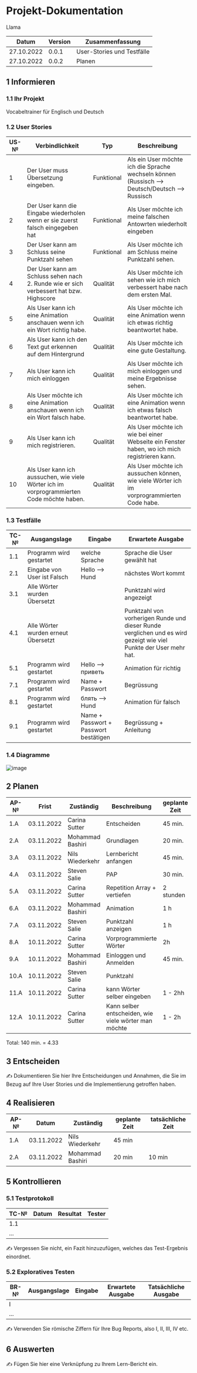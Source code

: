 # Projekt-Dokumentation

Llama

| Datum | Version | Zusammenfassung                                              |
| ----- | ------- | ------------------------------------------------------------ |
| 27.10.2022 | 0.0.1 | User-Stories und Testfälle |
| 27.10.2022 | 0.0.2 | Planen                       |


## 1 Informieren

### 1.1 Ihr Projekt

Vocabeltrainer für Englisch und Deutsch

### 1.2 User Stories

| US-№ | Verbindlichkeit | Typ  | Beschreibung                       |
| ---- | --------------- | ---- | ---------------------------------- |
| 1    | Der User muss Übersetzung eingeben.| Funktional | Als ein User möchte ich die Sprache wechseln können (Russisch --> Deutsch/Deutsch --> Russisch | 
| 2    | Der User kann die Eingabe wiederholen wenn er sie zuerst falsch eingegeben hat | Funktional | Als User möchte ich meine falschen Antowrten wiederholt eingeben|
| 3    | Der User kann am Schluss seine Punktzahl sehen | Funktional | Als User möchte ich am Schluss meine Punktzahl sehen.| 
| 4    | Der User kann am Schluss sehen nach 2. Runde wie er sich verbessert hat bzw. Highscore | Qualität| Als User möchte ich sehen wie ich mich verbessert habe nach dem ersten Mal. |
| 5    | Als User kann ich eine Animation anschauen wenn ich ein Wort richtig habe. | Qualität | Als User möchte ich eine Animation wenn ich etwas richtig beantwortet habe.
| 6    | Als User kann ich den Text gut erkennen auf dem Hintergrund | Qualität | Als User möchte ich eine gute Gestaltung. |
| 7    | Als User kann ich mich einloggen | Qualität | Als User möchte ich mich einloggen und meine Ergebnisse sehen. |
| 8    | Als User möchte ich eine Animation anschauen wenn ich ein Wort falsch habe.| Qualität | Als User möchte ich eine Animation wenn ich etwas falsch beantwortet habe. |
| 9    | Als User kann ich mich registrieren. | Qualität | Als User möchte ich wie bei einer Webseite ein Fenster haben, wo ich mich registrieren kann.|
| 10   | Als User kann ich aussuchen, wie viele Wörter ich im vorprogrammierten Code möchte haben. | Qualität | Als User möchte ich aussuchen können, wie viele Wörter ich im vorprogrammierten Code habe. |



### 1.3 Testfälle

| TC-№ | Ausgangslage | Eingabe | Erwartete Ausgabe |
| ---- | ------------ | ------- | ----------------- |
| 1.1  | Programm wird gestartet | welche Sprache | Sprache die User gewählt hat |
| 2.1  | Eingabe von User ist Falsch | Hello --> Hund | nächstes Wort kommt |
| 3.1  | Alle Wörter wurden Übersetzt | | Punktzahl wird angezeigt |
| 4.1  | Alle Wörter wurden erneut Übersetzt | | Punktzahl von vorherigen Runde und dieser Runde verglichen und es wird gezeigt wie viel Punkte der User mehr hat. |
| 5.1  | Programm wird gestartet | Hello --> приветь | Animation für richtig | 
| 7.1  | Programm wird gestartet | Name + Passwort | Begrüssung |
| 8.1  | Programm wird gestartet | блять --> Hund | Animation für falsch |
| 9.1  | Programm wird gestartet | Name + Passwort + Passwort bestätigen | Begrüssung + Anleitung |

### 1.4 Diagramme
![image](https://user-images.githubusercontent.com/111045708/201024596-5334e53b-832a-4504-b016-d30ff552600f.png)



## 2 Planen

| AP-№ | Frist | Zuständig | Beschreibung | geplante Zeit |
| ---- | ----- | --------- | ------------ | ------------- |
| 1.A  |03.11.2022| Carina Sutter | Entscheiden | 45 min. |
| 2.A  |03.11.2022| Mohammad Bashiri | Grundlagen | 20 min. |
| 3.A  |03.11.2022| Nils Wiederkehr | Lernbericht anfangen | 45 min. |
| 4.A  |03.11.2022| Steven Salie | PAP | 30 min.  |
| 5.A  |03.11.2022| Carina Sutter | Repetition Array + vertiefen| 2 stunden|
| 6.A  |03.11.2022| Mohammad Bashiri | Animation | 1 h|
| 7.A  |03.11.2022| Steven Salie | Punktzahl anzeigen | 1 h|
| 8.A  |10.11.2022| Carina Sutter | Vorprogrammierte Wörter| 2h |
| 9.A  |10.11.2022| Mohammad Bashiri | Einloggen und Anmelden | 45 min. |
| 10.A |10.11.2022| Steven Salie | Punktzahl |
| 11.A |10.11.2022| Carina Sutter | kann Wörter selber eingeben| 1 - 2hh|
| 12.A |10.11.2022| Carina Sutter | Kann selber entscheiden, wie viele wörter man möchte| 1 - 2h|

Total: 140 min. = 4.33

## 3 Entscheiden

✍️ Dokumentieren Sie hier Ihre Entscheidungen und Annahmen, die Sie im Bezug auf Ihre User Stories und die Implementierung getroffen haben.

## 4 Realisieren

| AP-№ | Datum | Zuständig | geplante Zeit | tatsächliche Zeit |
| ---- | ----- | --------- | ------------- | ----------------- |
| 1.A  | 03.11.2022 | Nils Wiederkehr  |  45 min  |                   |
| 2.A  | 03.11.2022 | Mohammad Bashiri |  20 min  |     10 min   |


## 5 Kontrollieren

### 5.1 Testprotokoll

| TC-№ | Datum | Resultat | Tester |
| ---- | ----- | -------- | ------ |
| 1.1  |       |          |        |
| ...  |       |          |        |

✍️ Vergessen Sie nicht, ein Fazit hinzuzufügen, welches das Test-Ergebnis einordnet.

### 5.2 Exploratives Testen

| BR-№ | Ausgangslage | Eingabe | Erwartete Ausgabe | Tatsächliche Ausgabe |
| ---- | ------------ | ------- | ----------------- | -------------------- |
| I    |              |         |                   |                      |
| ...  |              |         |                   |                      |

✍️ Verwenden Sie römische Ziffern für Ihre Bug Reports, also I, II, III, IV etc.

## 6 Auswerten

✍️ Fügen Sie hier eine Verknüpfung zu Ihrem Lern-Bericht ein.

